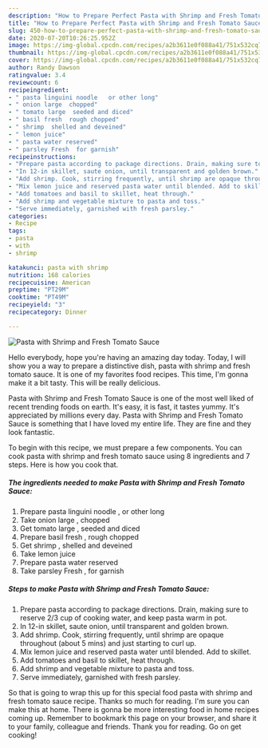 ```yaml
---
description: "How to Prepare Perfect Pasta with Shrimp and Fresh Tomato Sauce"
title: "How to Prepare Perfect Pasta with Shrimp and Fresh Tomato Sauce"
slug: 450-how-to-prepare-perfect-pasta-with-shrimp-and-fresh-tomato-sauce
date: 2020-07-20T10:26:25.952Z
image: https://img-global.cpcdn.com/recipes/a2b3611e0f088a41/751x532cq70/pasta-with-shrimp-and-fresh-tomato-sauce-recipe-main-photo.jpg
thumbnail: https://img-global.cpcdn.com/recipes/a2b3611e0f088a41/751x532cq70/pasta-with-shrimp-and-fresh-tomato-sauce-recipe-main-photo.jpg
cover: https://img-global.cpcdn.com/recipes/a2b3611e0f088a41/751x532cq70/pasta-with-shrimp-and-fresh-tomato-sauce-recipe-main-photo.jpg
author: Randy Dawson
ratingvalue: 3.4
reviewcount: 6
recipeingredient:
- " pasta linguini noodle   or other long"
- " onion large  chopped"
- " tomato large  seeded and diced"
- " basil fresh  rough chopped"
- " shrimp  shelled and deveined"
- " lemon juice"
- " pasta water reserved"
- " parsley Fresh  for garnish"
recipeinstructions:
- "Prepare pasta according to package directions. Drain, making sure to reserve 2/3 cup of cooking water, and keep pasta warm in pot."
- "In 12-in skillet, saute onion, until transparent and golden brown."
- "Add shrimp. Cook, stirring frequently, until shrimp are opaque throughout (about 5 mins) and just starting to curl up."
- "Mix lemon juice and reserved pasta water until blended. Add to skillet."
- "Add tomatoes and basil to skillet, heat through."
- "Add shrimp and vegetable mixture to pasta and toss."
- "Serve immediately, garnished with fresh parsley."
categories:
- Recipe
tags:
- pasta
- with
- shrimp

katakunci: pasta with shrimp 
nutrition: 168 calories
recipecuisine: American
preptime: "PT29M"
cooktime: "PT49M"
recipeyield: "3"
recipecategory: Dinner

---
```



![Pasta with Shrimp and Fresh Tomato Sauce](https://img-global.cpcdn.com/recipes/a2b3611e0f088a41/751x532cq70/pasta-with-shrimp-and-fresh-tomato-sauce-recipe-main-photo.jpg)

Hello everybody, hope you're having an amazing day today. Today, I will show you a way to prepare a distinctive dish, pasta with shrimp and fresh tomato sauce. It is one of my favorites food recipes. This time, I'm gonna make it a bit tasty. This will be really delicious.



Pasta with Shrimp and Fresh Tomato Sauce is one of the most well liked of recent trending foods on earth. It's easy, it is fast, it tastes yummy. It's appreciated by millions every day. Pasta with Shrimp and Fresh Tomato Sauce is something that I have loved my entire life. They are fine and they look fantastic.


To begin with this recipe, we must prepare a few components. You can cook pasta with shrimp and fresh tomato sauce using 8 ingredients and 7 steps. Here is how you cook that.

<!--inarticleads1-->

##### The ingredients needed to make Pasta with Shrimp and Fresh Tomato Sauce:

1. Prepare  pasta linguini noodle ,  or other long
1. Take  onion large , chopped
1. Get  tomato large , seeded and diced
1. Prepare  basil fresh , rough chopped
1. Get  shrimp , shelled and deveined
1. Take  lemon juice
1. Prepare  pasta water reserved
1. Take  parsley Fresh , for garnish




<!--inarticleads2-->

##### Steps to make Pasta with Shrimp and Fresh Tomato Sauce:

1. Prepare pasta according to package directions. Drain, making sure to reserve 2/3 cup of cooking water, and keep pasta warm in pot.
1. In 12-in skillet, saute onion, until transparent and golden brown.
1. Add shrimp. Cook, stirring frequently, until shrimp are opaque throughout (about 5 mins) and just starting to curl up.
1. Mix lemon juice and reserved pasta water until blended. Add to skillet.
1. Add tomatoes and basil to skillet, heat through.
1. Add shrimp and vegetable mixture to pasta and toss.
1. Serve immediately, garnished with fresh parsley.




So that is going to wrap this up for this special food pasta with shrimp and fresh tomato sauce recipe. Thanks so much for reading. I'm sure you can make this at home. There is gonna be more interesting food in home recipes coming up. Remember to bookmark this page on your browser, and share it to your family, colleague and friends. Thank you for reading. Go on get cooking!
